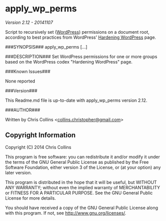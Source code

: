 apply_wp_perms
==============

_Version 2.12 - 20141107_

Script to recursively set ([WordPress](http://wordpress.org)) permissions on a document root, according to best practices from WordPress' [Hardening WordPress](http://codex.wordpress.org/Hardening_WordPress) page. 

###SYNOPSIS###
      apply_wp_perms <GROUP> [<GROUP>...]

###DESCRIPTION###
      Set WordPress permissions for one or more groups based on the WordPress 
      codex "Hardening WordPress" page.

###Known Issues###

None reported

###Version###

This Readme.md file is up-to-date with apply_wp_perms version 2.12.

###AUTHOR###

Written by Chris Collins \<collins.christopher@gmail.com\>

Copyright Information
---------------------

Copyright (C) 2014 Chris Collins

This program is free software: you can redistribute it and/or modify it under the terms of the GNU General Public License as published by the Free Software Foundation, either version 3 of the License, or (at your option) any later version.

This program is distributed in the hope that it will be useful, but WITHOUT ANY WARRANTY; without even the implied warranty of MERCHANTABILITY or FITNESS FOR A PARTICULAR PURPOSE. See the GNU General Public License for more details.

You should have received a copy of the GNU General Public License along with this program. If not, see http://www.gnu.org/licenses/.

